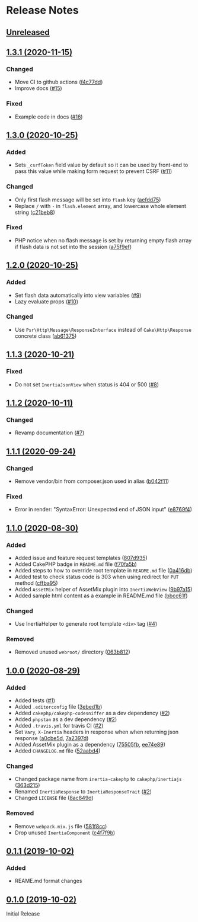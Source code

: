 # Release Notes

## [Unreleased](https://github.com/ishanvyas22/cakephp-inertiajs/compare/1.3.1...cake3)

## [1.3.1 (2020-11-15)](https://github.com/ishanvyas22/cakephp-inertiajs/compare/1.3.0...1.3.1)

### Changed
- Move CI to github actions ([f4c77dd](https://github.com/ishanvyas22/cakephp-inertiajs/commit/f4c77dd5a058e39093683c88d94aa6bc580c384d))
- Improve docs ([#15](https://github.com/ishanvyas22/cakephp-inertiajs/pull/15))

### Fixed
- Example code in docs ([#16](https://github.com/ishanvyas22/cakephp-inertiajs/pull/16))

## [1.3.0 (2020-10-25)](https://github.com/ishanvyas22/cakephp-inertiajs/compare/1.2.0...1.3.0)

### Added
- Sets `_csrfToken` field value by default so it can be used by front-end to pass this value while making form request to prevent CSRF ([#11](https://github.com/ishanvyas22/cakephp-inertiajs/pull/11))

### Changed
- Only first flash message will be set into `flash` key ([aefdd75](https://github.com/ishanvyas22/cakephp-inertiajs/commit/aefdd751dca75c9a043be929dfdfe720eda3d693))
- Replace `/` with `-` in `flash.element` array, and lowercase whole element string ([c21beb8](https://github.com/ishanvyas22/cakephp-inertiajs/commit/c21beb8137a3ebcd2e8caa38e8448b49cf7eff1d))

### Fixed
- PHP notice when no flash message is set by returning empty flash array if flash data is not set into the session ([a75f9ef](https://github.com/ishanvyas22/cakephp-inertiajs/commit/a75f9ef74d86e982d3ffe850b13863c5fa4de52a))

## [1.2.0 (2020-10-25)](https://github.com/ishanvyas22/cakephp-inertiajs/compare/1.1.3...1.2.0)

### Added
- Set flash data automatically into view variables ([#9](https://github.com/ishanvyas22/cakephp-inertiajs/pull/9))
- Lazy evaluate props ([#10](https://github.com/ishanvyas22/cakephp-inertiajs/pull/10))

### Changed
- Use `Psr\Http\Message\ResponseInterface` instead of `Cake\Http\Response` concrete class ([ab61375](https://github.com/ishanvyas22/cakephp-inertiajs/commit/ab61375e19cdc7612b434de8b3cf78be6788ec26))

## [1.1.3 (2020-10-21)](https://github.com/ishanvyas22/cakephp-inertiajs/compare/1.1.2...1.1.3)

### Fixed
- Do not set `InertiaJsonView` when status is 404 or 500 ([#8](https://github.com/ishanvyas22/cakephp-inertiajs/pull/8))

## [1.1.2 (2020-10-11)](https://github.com/ishanvyas22/cakephp-inertiajs/compare/1.1.1...1.1.2)

### Changed
- Revamp documentation ([#7](https://github.com/ishanvyas22/cakephp-inertiajs/pull/7))

## [1.1.1 (2020-09-24)](https://github.com/ishanvyas22/cakephp-inertiajs/compare/1.1.0...1.1.1)

### Changed
- Remove vendor/bin from composer.json used in alias ([b042f11](https://github.com/ishanvyas22/cakephp-inertiajs/commit/b042f11d5e462d95b459f1abd20bbfe71c8e19a5))

### Fixed
- Error in render: "SyntaxError: Unexpected end of JSON input" ([e8769f4](https://github.com/ishanvyas22/cakephp-inertiajs/commit/e8769f4ca0da17dffa5248cbbf425fa4e8e3da4c))

## [1.1.0 (2020-08-30)](https://github.com/ishanvyas22/cakephp-inertiajs/compare/1.0.0...1.1.0)

### Added
- Added issue and feature request templates ([807d935](https://github.com/ishanvyas22/cakephp-inertiajs/commit/807d935df1465eb642b958287c5488a12140d39d))
- Added CakePHP badge in `README.md` file ([f70fa5b](https://github.com/ishanvyas22/cakephp-inertiajs/commit/f70fa5b1cbf7fe3ae20b9154d9c9361d19e21534))
- Added steps to how to override root template in `README.md` file ([0a416db](https://github.com/ishanvyas22/cakephp-inertiajs/commit/0a416db2024f0b51b7c9848e7cbb9beeee4c5eba))
- Added test to check status code is 303 when using redirect for `PUT` method ([cffba95](https://github.com/ishanvyas22/cakephp-inertiajs/commit/cffba95c365b770fa9da0c2cbc93fdf31afa1678))
- Added `AssetMix` helper of AssetMix plugin into `InertiaWebView` ([9b97a15](https://github.com/ishanvyas22/cakephp-inertiajs/commit/9b97a15ec9216f42078b2f5da5fc25bf87272d79))
- Added sample html content as a example in README.md file ([bbcc61f](https://github.com/ishanvyas22/cakephp-inertiajs/commit/bbcc61fb53505f2a7565ab4e83888f7e604c30da))

### Changed
- Use InertiaHelper to generate root template `<div>` tag ([#4](https://github.com/ishanvyas22/cakephp-inertiajs/pull/4))

### Removed
- Removed unused `webroot/` directory ([063b812](https://github.com/ishanvyas22/cakephp-inertiajs/commit/063b8129b79be87c01bb6bf672c54b6cdd0e0de7))

## [1.0.0 (2020-08-29)](https://github.com/ishanvyas22/cakephp-inertiajs/compare/0.1.1...1.0.0)

### Added
- Added tests ([#1](https://github.com/ishanvyas22/cakephp-inertiajs/pull/1))
- Added `.editorconfig` file ([3ebed1b](https://github.com/ishanvyas22/cakephp-inertiajs/pull/2/commits/3ebed1baa8e2e28499bc9a2a88467fcdd6c62dad))
- Added `cakephp/cakephp-codesniffer` as a dev dependency ([#2](https://github.com/ishanvyas22/cakephp-inertiajs/pull/2))
- Added `phpstan` as a dev dependency ([#2](https://github.com/ishanvyas22/cakephp-inertiajs/pull/2))
- Added `.travis.yml` for travis CI ([#2](https://github.com/ishanvyas22/cakephp-inertiajs/pull/2))
- Set `Vary`, `X-Inertia` headers in response when when returning json response ([a0cbe5d](https://github.com/ishanvyas22/cakephp-inertiajs/pull/3/commits/a0cbe5d588b97a09e81e1b25180057ec186d73d5), [7a2397d](https://github.com/ishanvyas22/cakephp-inertiajs/commit/7a2397d6229143f7b96224d789fb9f23e0f2fda2))
- Added AssetMix plugin as a dependency ([75505fb](https://github.com/ishanvyas22/cakephp-inertiajs/pull/3/commits/75505fb79f424c316039a1b0ee90560828a7a398), [ee74e89](https://github.com/ishanvyas22/cakephp-inertiajs/pull/3/commits/ee74e892e843129bbd0185c6bebf7eaeda447b66))
- Added `CHANGELOG.md` file ([52aabd4](https://github.com/ishanvyas22/cakephp-inertiajs/pull/3/commits/52aabd4444e7a07906bd7db8fa4e1bb9152c1fff))

### Changed
- Changed package name from `inertia-cakephp` to `cakephp/inertiajs` ([363d215](https://github.com/ishanvyas22/cakephp-inertiajs/commit/363d215ccd875b7f660edb4c838ab7fc3d08070b))
- Renamed `InertiaResponse` to `InertiaResponseTrait` ([#2](https://github.com/ishanvyas22/cakephp-inertiajs/pull/2))
- Changed `LICENSE` file ([8ac849d](https://github.com/ishanvyas22/cakephp-inertiajs/pull/2/commits/8ac849d7c353597816ff907c3705ad538fd70611))

### Removed
- Remove `webpack.mix.js` file ([581f8cc](https://github.com/ishanvyas22/cakephp-inertiajs/pull/3/commits/581f8ccb056bd6b8e6d62ef948311960e38b9c1b))
- Drop unused `InertiaComponent` ([c4f7f9b](https://github.com/ishanvyas22/cakephp-inertiajs/pull/3/commits/c4f7f9be770390d45d39e3f6c27aded68fd8b20e))

## [0.1.1 (2019-10-02)](https://github.com/ishanvyas22/cakephp-inertiajs/compare/0.1.0...0.1.1)

### Added
- REAME.md format changes

## [0.1.0 (2019-10-02)](https://github.com/ishanvyas22/cakephp-inertiajs/releases/tag/0.1.0)

Initial Release
